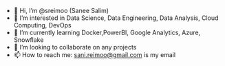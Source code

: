 - 👋 Hi, I’m @sreimoo (Sanee Salim)
- 👀 I’m interested in Data Science, Data Engineering, Data Analysis, Cloud Computing, DevOps
- 🌱 I’m currently learning Docker,PowerBI, Google Analytics, Azure, Snowflake
- 💞️ I’m looking to collaborate on any projects
- 📫 How to reach me: sani.reimoo@gmail.com is my email

<!---
sreimoo/sreimoo is a ✨ special ✨ repository because its `README.md` (this file) appears on your GitHub profile.
You can click the Preview link to take a look at your changes.
--->
